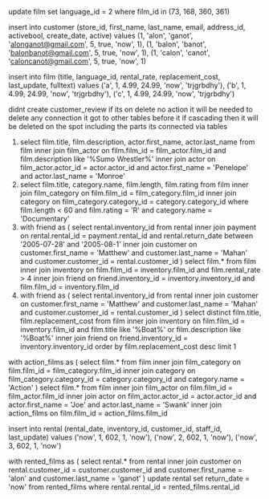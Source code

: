update film
set language_id = 2
where film_id in (73, 168, 360, 361)


insert into customer (store_id, first_name, last_name, email, address_id, activebool, create_date, active) values
(1, 'alon', 'ganot', 'alonganot@gmail.com', 5, true, 'now', 1),
(1, 'balon', 'banot', 'balonbanot@gmail.com', 5, true, 'now', 1),
(1, 'calon', 'canot', 'caloncanot@gmail.com', 5, true, 'now', 1)


insert into film (title, language_id, rental_rate, replacement_cost, last_update, fulltext) values
('a', 1, 4.99, 24.99, 'now', 'trjgrbdhy'),
('b', 1, 4.99, 24.99, 'now', 'trjgrbdhy'),
('c', 1, 4.99, 24.99, 'now', 'trjgrbdhy')


didnt create customer_review if its on delete no action it will be needed to delete any connection it got to other tables before it if cascading then it will be deleted on the spot including the parts its connected via tables


1. select film.title, film.description, actor.first_name, actor.last_name
   from film
   inner join film_actor
   on film.film_id = film_actor.film_id
   and film.description like '%Sumo Wrestler%'
   inner join actor
   on film_actor.actor_id = actor.actor_id
   and actor.first_name = 'Penelope'
   and actor.last_name = 'Monroe'
2. select film.title, category.name, film.length, film.rating from film
   inner join film_category
   on film.film_id = film_category.film_id
   inner join category
   on film_category.category_id = category.category_id
   where film.length < 60 
   and film.rating = 'R' 
   and category.name = 'Documentary'
3. with friend as (
    select rental.inventory_id
    from rental
    inner join payment
    on rental.rental_id = payment.rental_id
    and rental.return_date between '2005-07-28' and '2005-08-1'
    inner join customer
    on customer.first_name = 'Matthew' and customer.last_name = 'Mahan'
    and customer.customer_id = rental.customer_id
   )
   select film.*
   from film
   inner join inventory
   on film.film_id = inventory.film_id
   and film.rental_rate > 4
   inner join friend
   on friend.inventory_id = inventory.inventory_id
   and film.film_id = inventory.film_id
4.  with friend as (
       	select rental.inventory_id
       	from rental
       	inner join customer
       	on customer.first_name = 'Matthew' and customer.last_name = 'Mahan'
       	and customer.customer_id = rental.customer_id
       )
    select distinct film.title, film.replacement_cost
    from film
    inner join inventory
    on film.film_id = inventory.film_id
    and film.title like '%Boat%' or film.description like '%Boat%'
    inner join friend
    on friend.inventory_id = inventory.inventory_id
    order by film.replacement_cost desc
    limit 1


with action_films as (
	select film.* 
	from film
	inner join film_category
	on film.film_id = film_category.film_id
	inner join category
	on film_category.category_id = category.category_id
	and category.name = 'Action'
)
select film.*
from film
inner join film_actor
on film.film_id = film_actor.film_id
inner join actor
on film_actor.actor_id = actor.actor_id
and actor.first_name = 'Joe' and actor.last_name = 'Swank'
inner join action_films
on film.film_id = action_films.film_id


insert into rental (rental_date, inventory_id, customer_id, staff_id, last_update) values
('now', 1, 602, 1, 'now'),
('now', 2, 602, 1, 'now'),
('now', 3, 602, 1, 'now')


with rented_films as (
	select rental.*
	from rental
	inner join customer
	on rental.customer_id = customer.customer_id
	and customer.first_name = 'alon'
	and customer.last_name = 'ganot'
)
update rental
set return_date = 'now'
from rented_films
where rental.rental_id = rented_films.rental_id
